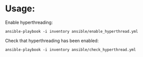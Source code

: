 # Usage:

Enable hyperthreading:

`ansible-playbook -i inventory ansible/enable_hyperthread.yml`

Check that hyperthreading has been enabled:

`ansible-playbook -i inventory ansible/check_hyperthread.yml`
